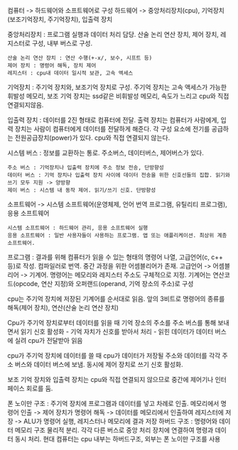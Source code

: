 컴퓨터 -> 하드웨어와 소프트웨어로 구성
하드웨어 -> 중앙처리장치(cpu), 기억장치(보조기억장치, 주기억장치), 입출력 장치

중앙처리장치 : 프로그램 실행과 데이터 처리 담당. 산술 논리 연산 장치, 제어 장치, 레지스터로 구성, 내부 버스로 구성.

    산술 논리 연산 장치 : 연산 수행(+-x/, 보수, 시프트 등)
    제어 장치 : 명령어 해독, 장치 제어
    레지스터 : cpu내 데이터 일시적 보관, 고속 엑세스

기억장치 : 주기억 장치와, 보조기억 장치로 구성. 주기억 장치는 고속 액세스가 가능한 휘발성 메모리, 보조 기억 장치는 ssd같은 비휘발성 메모리, 속도가 느리고 cpu와 직접 연결되지않음.

입출력 장치 : 데이터를 2진 형태로 컴퓨터에 전달. 출력 장치는 컴퓨터가 사람에게, 입력 장치는 사람이 컴퓨터에게 데이터를 전달하게 해준다.
각 구성 요소에 전기를 공급하는 전원공급장치(power)가 있다. cpu와 직접 연결되지 않는다.

시스템 버스 : 정보를 교환하는 통로. 주소버스, 데이터버스, 제어버스가 있다.

    주소 버스 : 기억장치나 입출력 장치에 주소 정보 전송, 단방향성
    데이터 버스 : 기억 장치나 입출력 장치 사이에 데이터 전송을 위한 신호선들의 집합. 읽기와 쓰기 모두 지원 -> 양방향
    제이 버스 : 시스템 내 동작 제어. 읽기/쓰기 신호. 단방향성

소프트웨어 -> 시스템 소프트웨어(운영체제, 언어 번역 프로그램, 유틸리티 프로그램), 응용 소프트웨어

    시스템 소프트웨어 : 하드웨어 관리, 응용 소프트웨어 실행
    응용 소프트웨어 : 일반 사용자들이 사용하는 프로그램. 앱 또는 애플리케이션. 최상위 계층 소프트웨어.

프로그램 : 결과를 위해 컴퓨터가 읽을 수 있는 형태의 명령어 나열, 고급언어(c, c++ 등)로 작성. 컴파일러로 번역. 중간 과정을 위한 어셈블리어가 존재. 고급언어 -> 어셈블리어 -> 기계어.
명령어는 메모리와 레지스터 주소도 구체적으로 지정. 기계어는 연산코드(opcode, 연산 지정)와 오퍼랜드(operand, 기억 장소의 주소)로 구성

cpu는 주기억 장치에 저장된 기계어를 순서대로 읽음. 앞의 3비트로 명령어의 종류를 해독(제어 장치), 연산(산술 논리 연산 장치)


Cpu가 주기억 장치로부터 데이터를 읽을 때
기억 장소의 주소를 주소 버스를 통해 보내면서 읽기 신호 활성화 - 기억 자치가 신호를 받아서 처리 - 읽힌 데이터가 데이터 버스에 실려 cpu가 전달받아 읽음

cpu가 주기억 장치에 데이터를 쓸 때
cpu가 데이터가 저장될 주소와 데이터를 각각 주소 버스와 데이터 버스에 보냄. 동시에 제어 장치로 쓰기 신호 활성화.

보조 기억 장치와 입출력 장치는 cpu와 직접 연결되지 않으므로 중간에 제어기나 인터페이스 회로를 둠.

폰 노이만 구조 : 주기억 장치에 프로그램과 데이터를 넣고 차례로 인출.
메모리에서 명령어 인출 -> 제어 장치가 명령어 해독 -> 데이터를 메모리에서 인출하여 레지스터에 저장 -> ALU가 명령어 실행, 레지스터나 메모리에 결과 저장
하버드 구조 : 명령어와 데이터 메모리 구조 물리적 분리. 각각 다른 버스로 중앙 처리 장치에 연결하여 명령과 데이터 동시 처리.
현대 컴퓨터는 cpu 내부는 하버드구조, 외부는 폰 노이만 구조를 사용